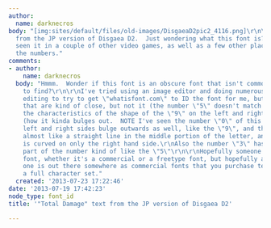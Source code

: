 ```yaml
---
author:
  name: darknecros
body: "[img:sites/default/files/old-images/DisgaeaD2pic2_4116.png]\r\n\r\nThis is
  from the JP version of Disgaea D2.  Just wondering what this font is?  I've also
  seen it in a couple of other video games, as well as a few other places, especially
  the numbers."
comments:
- author:
    name: darknecros
  body: "Hmmm.  Wonder if this font is an obscure font that isn't common or just hard
    to find?\r\n\r\nI've tried using an image editor and doing numerous amounts of
    editing to try to get \"whatisfont.com\" to ID the font for me, but I get ones
    that are kind of close, but not it (the number \"5\" doesn't match as well as
    the characteristics of the shape of the \"9\" on the left and right hand side
    (how it kinda bulges out.  NOTE I've seen the number \"0\" of this font and the
    left and right sides bulge outwards as well, like the \"9\", and the \"S\" is
    almost like a straight line in the middle portion of the letter, and the \"V\"
    is curved on only the right hand side.\r\nAlso the number \"3\" has the bottom
    part of the number kind of like the \"5\"\r\n\r\nHopefully someone can ID this
    font, whether it's a commercial or a freetype font, but hopefully a commercial
    one is out there somewhere as commercial fonts that you purchase tend to have
    a full character set."
  created: '2013-07-23 17:22:46'
date: '2013-07-19 17:42:23'
node_type: font_id
title: '"Total Damage" text from the JP version of Disgaea D2'

---
```

